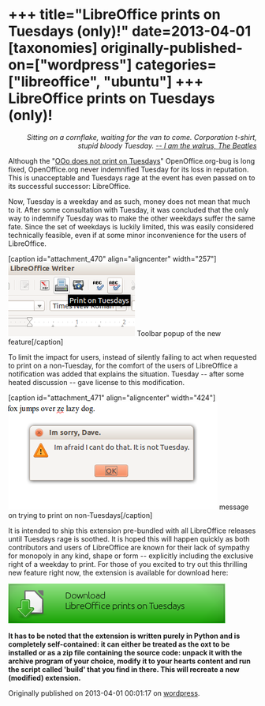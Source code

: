 +++
title="LibreOffice prints on Tuesdays (only)!"
date=2013-04-01
[taxonomies]
originally-published-on=["wordpress"]
categories=["libreoffice", "ubuntu"]
+++
LibreOffice prints on Tuesdays (only)!
======================================

<p style="text-align:right;"><em>Sitting on a cornflake, waiting for the van to come.</em>
<em>Corporation t-shirt, stupid bloody Tuesday.</em>
<a href="http://www.youtube.com/watch?v=QoKqq20056g"><em>-- I am the walrus, The Beatles</em></a></p>
Although the "<a href="https://bugs.launchpad.net/ubuntu/+source/file/+bug/248619/comments/2">OOo does not print on Tuesdays</a>" OpenOffice.org-bug is long fixed, OpenOffice.org never indemnified Tuesday for its loss in reputation. This is unacceptable and Tuesdays rage at the event has even passed on to its successful successor: LibreOffice.

Now, Tuesday is a weekday and as such, money does not mean that much to it. After some consultation with Tuesday, it was concluded that the only way to indemnify Tuesday was to make the other weekdays suffer the same fate. Since the set of weekdays is luckily limited, this was easily considered technically feasible, even if at some minor inconvenience for the users of LibreOffice.

[caption id="attachment_470" align="aligncenter" width="257"]<a href="/static/img/wp/2013/03/tuesdaypopup.png"><img class="size-full wp-image-470" alt="Toolbar popup of the new feature" src="/static/img/wp/2013/03/tuesdaypopup.png" width="257" height="148" /></a> Toolbar popup of the new feature[/caption]

To limit the impact for users, instead of silently failing to act when requested to print on a non-Tuesday, for the comfort of the users of LibreOffice a notification was added that explains the situation. Tuesday -- after some heated discussion -- gave license to this modification.

[caption id="attachment_471" align="aligncenter" width="424"]<a href="/static/img/wp/2013/03/tuesdaymessage.png"><img class="size-full wp-image-471" alt="message on Non-Tuesdays" src="/static/img/wp/2013/03/tuesdaymessage.png" width="424" height="218" /></a> message on trying to print on non-Tuesdays[/caption]

It is intended to ship this extension pre-bundled with all LibreOffice releases until Tuesdays rage is soothed. It is hoped this will happen quickly as both contributors and users of LibreOffice are known for their lack of sympathy for monopoly in any kind, shape or form -- explicitly including the exclusive right of a weekday to print. For those of you excited to try out this thrilling new feature right now, the extension is available for download here:

<a title="tuesday.oxt" href="https://wiki.documentfoundation.org/images/1/14/Tuesday.oxt" rel="attachment wp-att-478"><img class="aligncenter size-full wp-image-478" alt="" src="/static/img/wp/2013/03/tuesdaydownload.png" width="440" height="80" /></a>

<strong>It has to be noted that the extension is written purely in Python and is completely self-contained: it can either be treated as the oxt to be installed or as a zip file containing the source code: unpack it with the archive program of your choice, modify it to your hearts content and run the script called 'build' that you find in there. This will recreate a new (modified) extension.</strong>

Originally published on 2013-04-01 00:01:17 on [wordpress](https://skyfromme.wordpress.com/2013/04/01/libreoffice-prints-on-tuesdays-only/).
